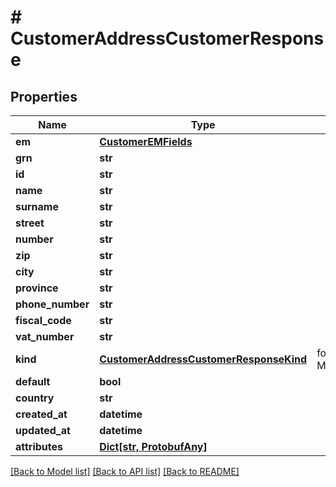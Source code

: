 # # CustomerAddressCustomerResponse


## Properties 


Name | Type | Description | Notes
------------ | ------------- | ------------- | -------------
**em**| [**CustomerEMFields**](CustomerEMFields.md) |   | [optional]
**grn**| **str** |   | [optional]
**id**| **str** |   | [optional]
**name**| **str** |   | [optional]
**surname**| **str** |   | [optional]
**street**| **str** |   | [optional]
**number**| **str** |   | [optional]
**zip**| **str** |   | [optional]
**city**| **str** |   | [optional]
**province**| **str** |   | [optional]
**phone_number**| **str** |   | [optional]
**fiscal_code**| **str** |   | [optional]
**vat_number**| **str** |   | [optional]
**kind**| [**CustomerAddressCustomerResponseKind**](CustomerAddressCustomerResponseKind.md) |  for more information please, see Model/CustomerAddressCustomerResponseKind.php  | [optional] [default to CustomerAddressCustomerResponseKind.SHIPPING]
**default**| **bool** |   | [optional]
**country**| **str** |   | [optional]
**created_at**| **datetime** |   | [optional]
**updated_at**| **datetime** |   | [optional]
**attributes**| [**Dict[str, ProtobufAny]**](ProtobufAny.md) |   | [optional]


[[Back to Model list]](../../README.md#models) [[Back to API list]](../../README.md#endpoints) [[Back to README]](../../README.md)

